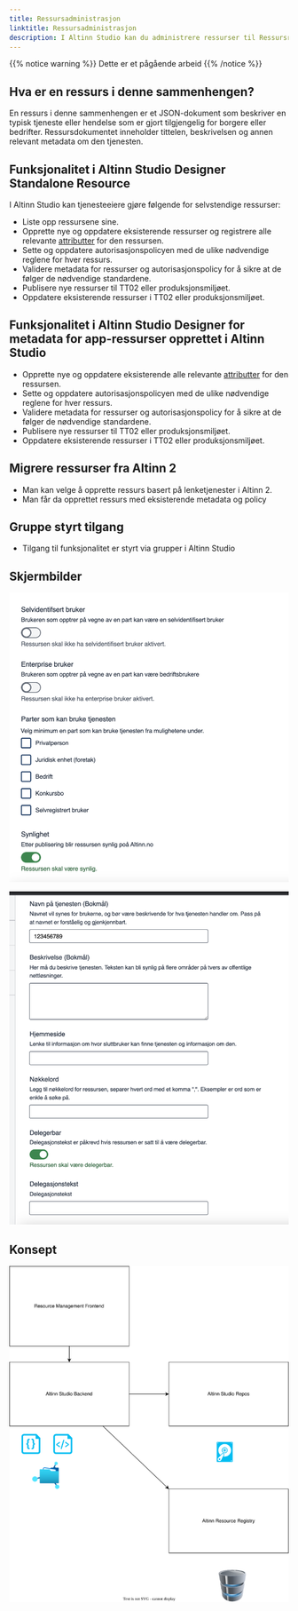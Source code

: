 ```yaml
---
title: Ressursadministrasjon
linktitle: Ressursadministrasjon
description: I Altinn Studio kan du administrere ressurser til Ressursregisteret
---
```


{{% notice warning %}}
Dette er et pågående arbeid
{{% /notice %}}

## Hva er en ressurs i denne sammenhengen?

En ressurs i denne sammenhengen er et JSON-dokument som beskriver en typisk tjeneste eller hendelse som er gjort tilgjengelig for borgere eller bedrifter. Ressursdokumentet inneholder tittelen, beskrivelsen og annen relevant metadata om den tjenesten.

## Funksjonalitet i Altinn Studio Designer Standalone Resource

I Altinn Studio kan tjenesteeiere gjøre følgende for selvstendige ressurser:

- Liste opp ressursene sine.
- Opprette nye og oppdatere eksisterende ressurser og registrere alle relevante [attributter](/nb/authorization/what-do-you-get/resourceregistry/#resource-attributes) for den ressursen.
- Sette og oppdatere autorisasjonspolicyen med de ulike nødvendige reglene for hver ressurs.
- Validere metadata for ressurser og autorisasjonspolicy for å sikre at de følger de nødvendige standardene.
- Publisere nye ressurser til TT02 eller produksjonsmiljøet.
- Oppdatere eksisterende ressurser i TT02 eller produksjonsmiljøet.

## Funksjonalitet i Altinn Studio Designer for metadata for app-ressurser opprettet i Altinn Studio

- Opprette nye og oppdatere eksisterende alle relevante [attributter](/nb/authorization/what-do-you-get/resourceregistry/#resource-attributes) for den ressursen.
- Sette og oppdatere autorisasjonspolicyen med de ulike nødvendige reglene for hver ressurs.
- Validere metadata for ressurser og autorisasjonspolicy for å sikre at de følger de nødvendige standardene.
- Publisere nye ressurser til TT02 eller produksjonsmiljøet.
- Oppdatere eksisterende ressurser i TT02 eller produksjonsmiljøet.

## Migrere ressurser fra Altinn 2

- Man kan velge å opprette ressurs basert på lenketjenester i Altinn 2. 
- Man får da opprettet ressurs med eksisterende metadata og policy

## Gruppe styrt tilgang

- Tilgang til funksjonalitet er styrt via grupper i Altinn Studio


## Skjermbilder

![Skisse](screen1.png "Skjermbilde")

![Skisse](screen2.png "Skjermbilde")


## Konsept

![Konsept](concept.drawio.svg)
